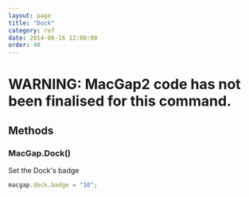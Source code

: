```yaml
---
layout: page
title: "Dock"
category: ref
date: 2014-06-16 12:00:00
order: 40
---
```


# WARNING: MacGap2 code has not been finalised for this command.

## Methods

### MacGap.Dock()

Set the Dock's badge

```js
macgap.dock.badge = "10";
```
